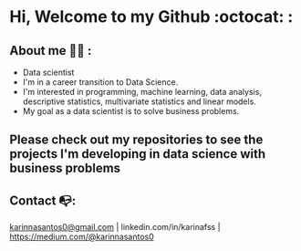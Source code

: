 # Hi, Welcome to my Github  :octocat: :

## About me :ok_woman: :
- Data scientist
- I'm in a career transition to Data Science.
- I'm interested in programming, machine learning, data analysis, descriptive statistics, multivariate statistics and linear models.
- My goal as a data scientist is to solve business problems.

## Please check out my repositories to see the projects I'm developing in data science with business problems

## Contact :mailbox_with_no_mail:: 
karinnasantos0@gmail.com  |  linkedin.com/in/karinafss
|  https://medium.com/@karinnasantos0

